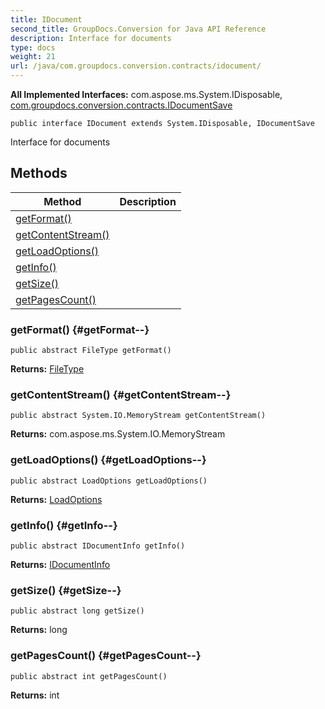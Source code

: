 ```yaml
---
title: IDocument
second_title: GroupDocs.Conversion for Java API Reference
description: Interface for documents
type: docs
weight: 21
url: /java/com.groupdocs.conversion.contracts/idocument/
---
```

**All Implemented Interfaces:**
com.aspose.ms.System.IDisposable, [com.groupdocs.conversion.contracts.IDocumentSave](../../com.groupdocs.conversion.contracts/idocumentsave)
```
public interface IDocument extends System.IDisposable, IDocumentSave
```

Interface for documents
## Methods

| Method | Description |
| --- | --- |
| [getFormat()](#getFormat--) |  |
| [getContentStream()](#getContentStream--) |  |
| [getLoadOptions()](#getLoadOptions--) |  |
| [getInfo()](#getInfo--) |  |
| [getSize()](#getSize--) |  |
| [getPagesCount()](#getPagesCount--) |  |
### getFormat() {#getFormat--}
```
public abstract FileType getFormat()
```




**Returns:**
[FileType](../../com.groupdocs.conversion.filetypes/filetype)
### getContentStream() {#getContentStream--}
```
public abstract System.IO.MemoryStream getContentStream()
```




**Returns:**
com.aspose.ms.System.IO.MemoryStream
### getLoadOptions() {#getLoadOptions--}
```
public abstract LoadOptions getLoadOptions()
```




**Returns:**
[LoadOptions](../../com.groupdocs.conversion.options.load/loadoptions)
### getInfo() {#getInfo--}
```
public abstract IDocumentInfo getInfo()
```




**Returns:**
[IDocumentInfo](../../com.groupdocs.conversion.contracts.documentinfo/idocumentinfo)
### getSize() {#getSize--}
```
public abstract long getSize()
```




**Returns:**
long
### getPagesCount() {#getPagesCount--}
```
public abstract int getPagesCount()
```




**Returns:**
int
